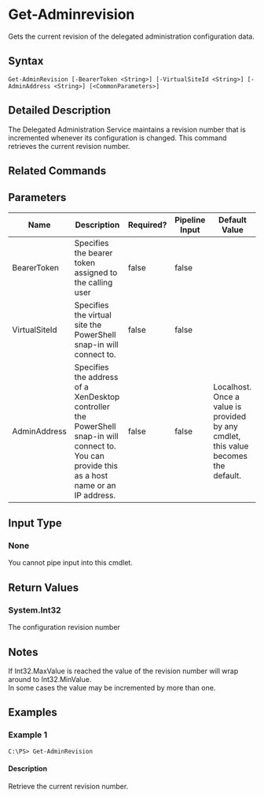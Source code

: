 ﻿
# Get-Adminrevision
Gets the current revision of the delegated administration configuration data.
## Syntax
```
Get-AdminRevision [-BearerToken <String>] [-VirtualSiteId <String>] [-AdminAddress <String>] [<CommonParameters>]
```
## Detailed Description
The Delegated Administration Service maintains a revision number that is incremented whenever its configuration is changed. This command retrieves the current revision number.


## Related Commands

## Parameters
| Name   | Description | Required? | Pipeline Input | Default Value |
| --- | --- | --- | --- | --- |
| BearerToken | Specifies the bearer token assigned to the calling user | false | false |  |
| VirtualSiteId | Specifies the virtual site the PowerShell snap-in will connect to. | false | false |  |
| AdminAddress | Specifies the address of a XenDesktop controller the PowerShell snap-in will connect to. You can provide this as a host name or an IP address. | false | false | Localhost. Once a value is provided by any cmdlet, this value becomes the default. |

## Input Type

### None
You cannot pipe input into this cmdlet.
## Return Values

### System.Int32
The configuration revision number
## Notes
If Int32.MaxValue is reached the value of the revision number will wrap around to Int32.MinValue.<br>    In some cases the value may be incremented by more than one.
## Examples

### Example 1
```
C:\PS> Get-AdminRevision
```
#### Description
Retrieve the current revision number.
